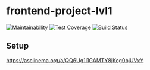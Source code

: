 # frontend-project-lvl1
[![Maintainability](https://api.codeclimate.com/v1/badges/58106cc97b19590f62c2/maintainability)](https://codeclimate.com/github/AlSerP/frontend-project-lvl1/maintainability)
[![Test Coverage](https://api.codeclimate.com/v1/badges/58106cc97b19590f62c2/test_coverage)](https://codeclimate.com/github/AlSerP/frontend-project-lvl1/test_coverage)
[![Build Status](https://travis-ci.org/AlSerP/frontend-project-lvl1.svg?branch=master)](https://travis-ci.org/AlSerP/frontend-project-lvl1)

## Setup
https://asciinema.org/a/QQ6Ug1I1GAMTY8jKcg0bjUVxY
